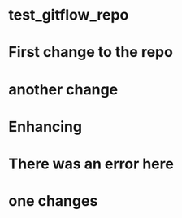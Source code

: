 # test_gitflow_repo


# First change to the repo

# another change


# Enhancing
# There was an error here

# one changes
